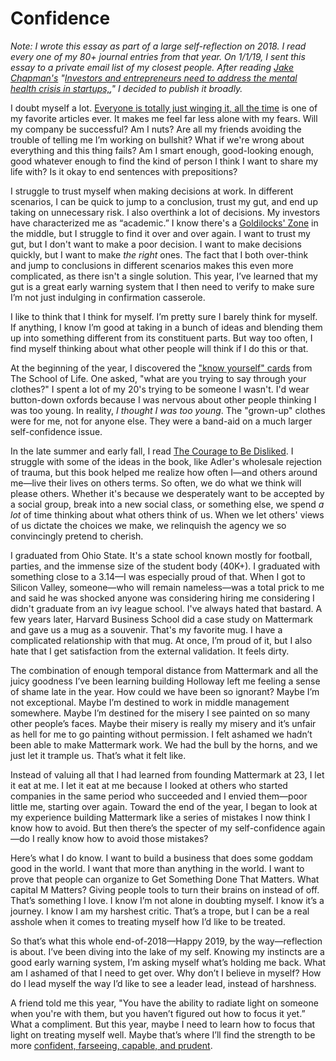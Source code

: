 # Confidence
*Note: I wrote this essay as part of a large self-reflection on 2018. I read every one of my 80+ journal entries from that year. On 1/1/19, I sent this essay to a private email list of my closest people. After reading [Jake Chapman's](https://twitter.com/runvc) "[Investors and entrepreneurs need to address the mental health crisis in startups,](https://techcrunch.com/2018/12/30/investors-and-entrepreneurs-need-to-address-the-mental-health-crisis-in-startup-culture/)," I decided to publish it broadly.*

I doubt myself a lot. [Everyone is totally just winging it, all the time](https://www.theguardian.com/news/oliver-burkeman-s-blog/2014/may/21/everyone-is-totally-just-winging-it) is one of my favorite articles ever. It makes me feel far less alone with my fears. Will my company be successful? Am I nuts? Are all my friends avoiding the trouble of telling me I’m working on bullshit? What if we're wrong about everything and this thing fails? Am I smart enough, good-looking enough, good whatever enough to find the kind of person I think I want to share my life with? Is it okay to end sentences with prepositions?

I struggle to trust myself when making decisions at work. In different scenarios, I can be quick to jump to a conclusion, trust my gut, and end up taking on unnecessary risk. I also overthink a lot of decisions. My investors have characterized me as “academic.” I know there's a [Goldilocks' Zone](https://en.wikipedia.org/wiki/Circumstellar_habitable_zone) in the middle, but I struggle to find it over and over again. I want to trust my gut, but I don't want to make a poor decision. I want to make decisions quickly, but I want to make *the right* ones. The fact that I both over-think and jump to conclusions in different scenarios makes this even more complicated, as there isn't a single solution. This year, I’ve learned that my gut is a great early warning system that I then need to verify to make sure I’m not just indulging in confirmation casserole. 

I like to think that I think for myself. I’m pretty sure I barely think for myself. If anything, I know I’m good at taking in a bunch of ideas and blending them up into something different from its constituent parts. But way too often, I find myself thinking about what other people will think if I do this or that. 

At the beginning of the year,  I discovered  the ["know yourself" cards](https://www.theschooloflife.com/shop/us/know-yourself-prompt-cards/) from The School of Life. One asked, "what are you trying to say through your clothes?" I spent a lot of my 20's trying to be someone I wasn't. I'd wear button-down oxfords because I was nervous about other people thinking I was too young. In reality, *I thought I was too young*. The "grown-up" clothes were for me, not for anyone else. They were a band-aid on a much larger self-confidence issue.

In the late summer and early fall, I read [The Courage to Be Disliked](https://amzn.to/2oXHz1G). I struggle with some of the ideas in the book, like Adler's wholesale rejection of trauma, but this book helped me realize how often I—and others around me—live their lives on others terms. So often, we do what we think will please others. Whether it's because we desperately want to be accepted by a social group, break into a new social class, or something else, we spend *a lot* of time thinking about what others think of us. When we let others' views of us dictate the choices we make, we relinquish the agency we so convincingly pretend to cherish. 

I graduated from Ohio State. It's a state school known mostly for football, parties, and the immense size of the student body (40K+). I graduated with something close to a 3.14—I was especially proud of that. When I got to Silicon Valley, someone—who will remain nameless—was a total prick to me and said he was shocked anyone was considering hiring me considering I didn't graduate from an ivy league school. I've always hated that bastard. A few years later, Harvard Business School did a case study on Mattermark and gave us a mug as a souvenir. That's my favorite mug. I have a complicated relationship with that mug. At once, I’m proud of it, but I also hate that I get satisfaction from the external validation. It feels dirty.

The combination of enough temporal distance from Mattermark and all the juicy goodness I’ve been learning building Holloway left me feeling a sense of shame late in the year. How could we have been so ignorant? Maybe I’m not exceptional. Maybe I’m destined to work in middle management somewhere. Maybe I’m destined for the misery I see painted on so many other people’s faces. Maybe their misery is really my misery and it’s unfair as hell for me to go painting without permission. I felt ashamed we hadn’t been able to make Mattermark work. We had the bull by the horns, and we just let it trample us. That’s what it felt like. 

Instead of valuing all that I had learned from founding Mattermark at 23, I let it eat at me. I let it eat at me because I looked at others who started companies in the same period who succeeded and I envied them—poor little me, starting over again. Toward the end of the year, I began to look at my experience building Mattermark like a series of mistakes I now think I know how to avoid. But then there’s the specter of my self-confidence again—do I really know how to avoid those mistakes? 

Here’s what I do know. I want to build a business that does some goddam good in the world. I want that more than anything in the world. I want to prove that people can organize to Get Something Done That Matters. What capital M Matters? Giving people tools to turn their brains on instead of off. That’s something I love. I know I’m not alone in doubting myself. I know it’s a journey. I know I am my harshest critic. That’s a trope, but I can be a real asshole when it comes to treating myself how I’d like to be treated. 

So that’s what this whole end-of-2018—Happy 2019, by the way—reflection is about. I’ve been diving into the lake of my self. Knowing my instincts are a good early warning system, I’m asking myself what’s holding me back. What am I ashamed of that I need to get over. Why don’t I believe in myself? How do I lead myself the way I’d like to see a leader lead, instead of harshness. 

A friend told me this year, "You have the ability to radiate light on someone when you're with them, but you haven’t figured out how to focus it yet.” What a compliment. But this year, maybe I need to learn how to focus that light on treating myself well. Maybe that’s where I’ll find the strength to be more [confident, farseeing, capable, and prudent](https://vimeo.com/2822787). 
